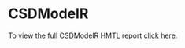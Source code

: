 # CSDModelR

To view the full CSDModelR HMTL report [click here](https://wmsayer.github.io/CSDModelR.html).
